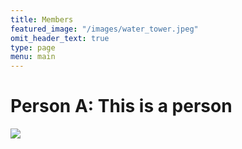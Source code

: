 ```yaml
---
title: Members
featured_image: "/images/water_tower.jpeg"
omit_header_text: true
type: page
menu: main
---
```


# Person A: This is a person

![](/images/index.jpeg)